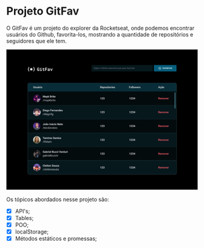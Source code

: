 # Projeto GitFav

O GitFav é um projeto do explorer da Rocketseat, onde podemos encontrar usuários do Github, favorita-los, mostrando a quantidade de repositórios e seguidores que ele tem.

![Layout da página](assets/img.png)

Os tópicos abordados nesse projeto são:
-[X] API's;
-[X] Tables;
-[X] POO;
-[X] localStorage;
-[X] Métodos estáticos e promessas;
